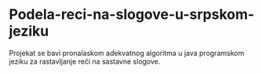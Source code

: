 Podela-reci-na-slogove-u-srpskom-jeziku
=======================================

Projekat se bavi pronalaskom adekvatnog algoritma u java programskom jeziku za rastavljanje reči na sastavne slogove.

